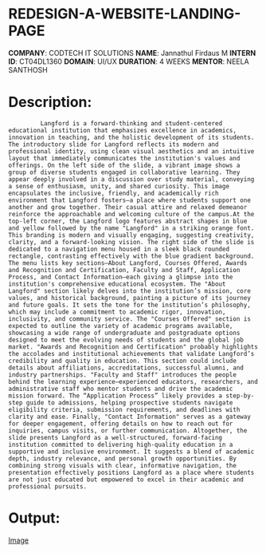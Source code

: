 # REDESIGN-A-WEBSITE-LANDING-PAGE
**COMPANY**: CODTECH IT SOLUTIONS
**NAME**: Jannathul Firdaus M
**INTERN ID**: CT04DL1360
**DOMAIN**: UI/UX
**DURATION**: 4 WEEKS 
**MENTOR**: NEELA SANTHOSH
# Description:
             Langford is a forward-thinking and student-centered educational institution that emphasizes excellence in academics, innovation in teaching, and the holistic development of its students. The introductory slide for Langford reflects its modern and professional identity, using clean visual aesthetics and an intuitive layout that immediately communicates the institution's values and offerings. On the left side of the slide, a vibrant image shows a group of diverse students engaged in collaborative learning. They appear deeply involved in a discussion over study material, conveying a sense of enthusiasm, unity, and shared curiosity. This image encapsulates the inclusive, friendly, and academically rich environment that Langford fosters—a place where students support one another and grow together. Their casual attire and relaxed demeanor reinforce the approachable and welcoming culture of the campus.At the top-left corner, the Langford logo features abstract shapes in blue and yellow followed by the name "Langford" in a striking orange font. This branding is modern and visually engaging, suggesting creativity, clarity, and a forward-looking vision. The right side of the slide is dedicated to a navigation menu housed in a sleek black rounded rectangle, contrasting effectively with the blue gradient background. The menu lists key sections—About Langford, Courses Offered, Awards and Recognition and Certification, Faculty and Staff, Application Process, and Contact Information—each giving a glimpse into the institution's comprehensive educational ecosystem. The "About Langford" section likely delves into the institution’s mission, core values, and historical background, painting a picture of its journey and future goals. It sets the tone for the institution’s philosophy, which may include a commitment to academic rigor, innovation, inclusivity, and community service. The "Courses Offered" section is expected to outline the variety of academic programs available, showcasing a wide range of undergraduate and postgraduate options designed to meet the evolving needs of students and the global job market. "Awards and Recognition and Certification" probably highlights the accolades and institutional achievements that validate Langford’s credibility and quality in education. This section could include details about affiliations, accreditations, successful alumni, and industry partnerships. "Faculty and Staff" introduces the people behind the learning experience—experienced educators, researchers, and administrative staff who mentor students and drive the academic mission forward. The “Application Process” likely provides a step-by-step guide to admissions, helping prospective students navigate eligibility criteria, submission requirements, and deadlines with clarity and ease. Finally, "Contact Information" serves as a gateway for deeper engagement, offering details on how to reach out for inquiries, campus visits, or further communication. Altogether, the slide presents Langford as a well-structured, forward-facing institution committed to delivering high-quality education in a supportive and inclusive environment. It suggests a blend of academic depth, industry relevance, and personal growth opportunities. By combining strong visuals with clear, informative navigation, the presentation effectively positions Langford as a place where students are not just educated but empowered to excel in their academic and professional pursuits.
# Output:

 [Image](https://github.com/user-attachments/assets/3ad7684c-cf69-4a31-8356-8202cdc7a1ec)
